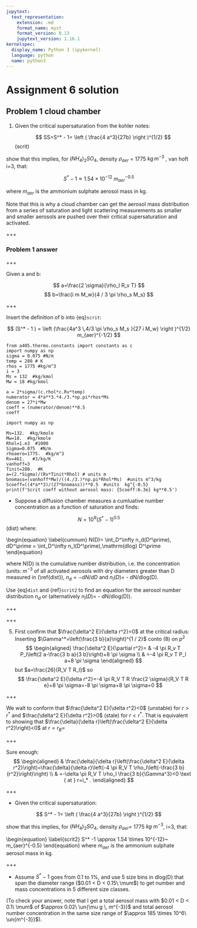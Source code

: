 ```yaml
---
jupytext:
  text_representation:
    extension: .md
    format_name: myst
    format_version: 0.13
    jupytext_version: 1.16.1
kernelspec:
  display_name: Python 3 (ipykernel)
  language: python
  name: python3
---
```


# Assignment 6 solution

## Problem 1 cloud chamber

1. Given the critical supersaturation from the kohler notes:

    $$
    SS=S^* - 1= \left ( \frac{4 a^3}{27b} \right )^{1/2}
    $$(scrit)

show that this implies, for $(NH_4)_2 SO_4$, density $\rho_{aer}$ = 1775
${kg}\,{m^{-3}}$ , van hoft i=3, that:

 $$
S^* -1 \approx 1.54 \times 10^{-12}~ m_{aer}^{-0.5}
 $$

where $m_{aer}$ is the ammonium sulphate aerosol mass in kg.

Note that this is why a cloud chamber can get the aerosol mass distribution from a series of
saturation and light scattering measurements as smaller and smaller aerosols are pushed over
their critical supersaturation and activated.

+++

### Problem 1 answer

+++

Given a and b:

$$
a=\frac{2 \sigma}{\rho_l R_v T}
$$
$$
b=\frac{i m M_w}{4 / 3 \pi \rho_s M_s}
$$

+++

Insert the definition of b into {eq}`scrit`:

$$
(S^* - 1 ) = \left (\frac{4a^3 \,4/3 \pi \rho_s M_s }{27 i M_w} \right )^{1/2}  m_{aer}^{-1/2}
$$

```{code-cell} ipython3
from a405.thermo.constants import constants as c
import numpy as np
sigma = 0.075 #N/m
temp = 280 # K
rhos = 1775 #kg/m^3
i = 3
Ms = 132  #kg/kmol
Mw = 18 #kg/kmol

a = 2*sigma/(c.rhol*c.Rv*temp)
numerator = 4*a**3.*4./3.*np.pi*rhos*Ms
denom = 27*i*Mw
coeff = (numerator/denom)**0.5
coeff
```

```{code-cell} ipython3
import numpy as np

Ms=132.  #kg/kmole
Mw=18.  #kg/kmole
Rhol=1.e3  #1000
Sigma=0.075  #N/m
rhoaero=1775.  #kg/m^3
Rv=461.   #J/kg/K
vanhoff=3
Tinit=280.  #K
a=(2.*Sigma)/(Rv*Tinit*Rhol) # units m
bnomass=(vanhoff*Mw)/((4./3.)*np.pi*Rhol*Ms)  #units m^3/kg
Scoeff=((4*a**3)/(27*bnomass))**0.5  #units  kg^{-0.5}
print(f'Scrit coeff without aerosol mass: {Scoeff:6.3e} kg**0.5')
```

- Suppose a diffusion chamber measures a cumluative number concentration
as a function of saturation and finds:

$$
  N = 10^9 (S^* -1)^{0.5}
$$(dist)
where:

\begin{equation}
  \label{cumnum}
  N(D)= \int_D^\infty n_d(D^\prime)\, dD^\prime = \int_D^\infty n_l(D^\prime)\,\mathrm{dlog} D^\prime
\end{equation}

where
N(D) is the cumulative number distribution, i.e.  the concentration
(units: $m^{-3}$ of all activated
aerosols with dry diameters greater than D measured in (\ref{dist}), 
$n_d = - dN/dD$ and $n_l(D)$= - dN/dlog(D).


Use {eq}`dist` and {ref}`scrit2` to find an equation for the 
aerosol number distribution $n_d$ or
(alternatively $n_l(D)$= - dN/dlog(D)).

+++



+++

5) First confirm that $\frac{\delta^2 E}{\delta r^2}=0$ at the critical radius:
Inserting $\Gamma^*=\left(\frac{3 b}{a}\right)^{1 / 2}$ conto (8) on $p^2$
$$
\begin{aligned}
\frac{\delta^2 E}{\partial r^2}= & -4 \pi R_v T P_l\left(2 a-\frac{3 b a}{3 b}\right)+8 \pi \sigma \\
& =-4 \pi R_v T P_l a+8 \pi \sigma
\end{aligned}
$$
but $a=\frac{26}{R_V T R_l}$ so
$$
\frac{\delta^2 E}{\delta r^2}=-4 \pi R_V T R \frac{2 \sigma}{R_V T R e}+8 \pi \sigma=-8 \pi \sigma+8 \pi \sigma=0
$$

+++

We walt to conform that $\frac{\delta^2 E}{\delta r^2}<0$ (unstable) for $r>r^*$ and $\frac{\delta^2 E}{\delta r^2}>0$ (stale)
for $r<r^*$.
That is equivalent to showing that $\frac{\delta}{\delta r}\left(\frac{\delta^2 E}{\delta r^2}\right)<0$ at $r=r_B=$

+++

Sure enough:
$$
\begin{aligned}
& \frac{\delta}{\delta r}\left(\frac{\delta^2 E}{\delta r^2}\right)=\frac{\delta}{\delta r}\left(-4 \pi R_V T \rho_l\left(-\frac{3 b}{r^2}\right)\right) \\
& =-\delta \pi R_V T \rho_l \frac{3 b}{\Gamma^3}<0 \text { at } r=i_* .
\end{aligned}
$$

+++

- Given the critical supersaturation:

$$
  S^* - 1= \left ( \frac{4 a^3}{27b} \right )^{1/2}
$$

show that this implies, for $(NH_4)_2 SO_4$, density $\rho_{aer}$= 1775
$kg\ m^{-3}$, i=3, that:

\begin{equation}
  \label{scrit2}
  S^* -1 \approx 1.54 \times 10^{-12}~ m_{aer}^{-0.5}
\end{equation}
where $m_{aer}$ is the ammonium sulphate aerosol mass in kg.

+++

- Assume $S^* - 1$ goes from 0.1 to 1\%, and use 5 size bins in dlog(D)
that span the diameter range ($0.01 < D < 0.15\ \mum$) to get number
and mass concentrations in 5 different size classes. 

(To check
your answer, note that I get a total aerosol mass with $0.01 < D < 0.1\ \mum$
of $\approx 0.02\ \un{\mu g \, m^{-3}}$ and total aerosol number concentration in the
same size range of $\approx 185 \times 10^6\ \un{m^{-3}}$).

```{code-cell} ipython3

```
